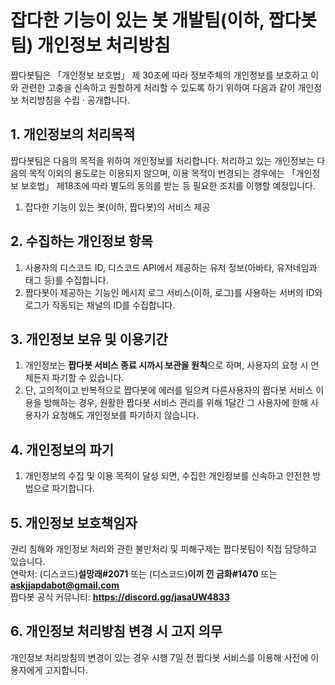 # 잡다한 기능이 있는 봇 개발팀(이하, 짭다봇팀) 개인정보 처리방침

짭다봇팀은 「개인정보 보호법」 제 30조에 따라 정보주체의 개인정보를 보호하고 이와 관련한 고충을 신속하고 원할하게 처리할 수 있도록 하기 위하여 다음과 같이 개인정보 처리방침을 수립 · 공개합니다.

## 1. 개인정보의 처리목적
짭다봇팀은 다음의 목적을 위하여 개인정보를 처리합니다. 처리하고 있는 개인정보는 다음의 목적 이외의 용도로는 이용되지 않으며, 이용 목적이 번경되는 경우에는 「개인정보 보호법」 제18조에 따라 별도의 동의를 받는 등 필요한 조치를 이행할 예정입니다.
1. 잡다한 기능이 있는 봇(이하, 짭다봇)의 서비스 제공

## 2. 수집하는 개인정보 항목
1. 사용자의 디스코드 ID, 디스코드 API에서 제공하는 유저 정보(아바타, 유저네임과 태그 등)를 수집합니다.
2. 짭다봇이 제공하는 기능인 메시지 로그 서비스(이하, 로그)를 사용하는 서버의 ID와 로그가 작동되는 채널의 ID를 수집합니다.

## 3. 개인정보 보유 및 이용기간
1. 개인정보는 **짭다봇 서비스 종료 시까시 보관을 원칙**으로 하며, 사용자의 요청 시 언제든지 파기할 수 있습니다.
2. 단, 고의적이고 반복적으로 짭다봇에 에러를 일으켜 다른사용자의 짭다봇 서비스 이용을 방해하는 경우, 원활한 짭다봇 서비스 관리를 위해 1달간 그 사용자에 한해 사용자가 요청해도 개인정보를 파기하지 않습니다.

## 4. 개인정보의 파기
1. 개인정보의 수집 및 이용 목적이 달성 되면, 수집한 개인정보를 신속하고 안전한 방법으로 파기합니다.

## 5. 개인정보 보호책임자
권리 침해와 개인정보 처리와 관한 불만처리 및 피해구제는 짭다봇팀이 직접 담당하고 있습니다.  
연락처: (디스코드)**설망래#2071** 또는 (디스코드)**이끼 낀 금화#1470** 또는 **askjjapdabot@gmail.com**  
짭다봇 공식 커뮤니티: **https://discord.gg/jasaUW4833**

## 6. 개인정보 처리방침 변경 시 고지 의무
개인정보 처리방침의 변경이 있는 경우 시행 7일 전 짭다봇 서비스를 이용해 사전에 이용자에게 고지합니다.
